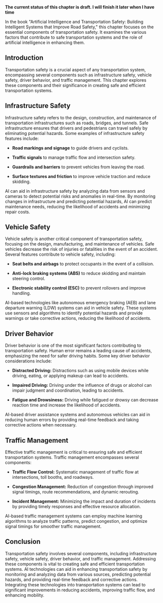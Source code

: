 **The current status of this chapter is draft. I will finish it later when I have time**

In the book "Artificial Intelligence and Transportation Safety: Building Intelligent Systems that Improve Road Safety," this chapter focuses on the essential components of transportation safety. It examines the various factors that contribute to safe transportation systems and the role of artificial intelligence in enhancing them.

Introduction
------------

Transportation safety is a crucial aspect of any transportation system, encompassing several components such as infrastructure safety, vehicle safety, driver behavior, and traffic management. This chapter explores these components and their significance in creating safe and efficient transportation systems.

Infrastructure Safety
---------------------

Infrastructure safety refers to the design, construction, and maintenance of transportation infrastructures such as roads, bridges, and tunnels. Safe infrastructure ensures that drivers and pedestrians can travel safely by eliminating potential hazards. Some examples of infrastructure safety features include:

* **Road markings and signage** to guide drivers and cyclists.

* **Traffic signals** to manage traffic flow and intersection safety.

* **Guardrails and barriers** to prevent vehicles from leaving the road.

* **Surface textures and friction** to improve vehicle traction and reduce skidding.

AI can aid in infrastructure safety by analyzing data from sensors and cameras to detect potential risks and anomalies in real-time. By monitoring changes in infrastructure and predicting potential hazards, AI can predict maintenance needs, reducing the likelihood of accidents and minimizing repair costs.

Vehicle Safety
--------------

Vehicle safety is another critical component of transportation safety, focusing on the design, manufacturing, and maintenance of vehicles. Safe vehicles decrease the risk of injuries or fatalities in the event of an accident. Several features contribute to vehicle safety, including:

* **Seat belts and airbags** to protect occupants in the event of a collision.

* **Anti-lock braking systems (ABS)** to reduce skidding and maintain steering control.

* **Electronic stability control (ESC)** to prevent rollovers and improve handling.

AI-based technologies like autonomous emergency braking (AEB) and lane departure warning (LDW) systems can aid in vehicle safety. These systems use sensors and algorithms to identify potential hazards and provide warnings or take corrective actions, reducing the likelihood of accidents.

Driver Behavior
---------------

Driver behavior is one of the most significant factors contributing to transportation safety. Human error remains a leading cause of accidents, emphasizing the need for safer driving habits. Some key driver behavior considerations include:

* **Distracted Driving:** Distractions such as using mobile devices while driving, eating, or applying makeup can lead to accidents.

* **Impaired Driving:** Driving under the influence of drugs or alcohol can impair judgment and coordination, leading to accidents.

* **Fatigue and Drowsiness:** Driving while fatigued or drowsy can decrease reaction time and increase the likelihood of accidents.

AI-based driver assistance systems and autonomous vehicles can aid in reducing human errors by providing real-time feedback and taking corrective actions when necessary.

Traffic Management
------------------

Effective traffic management is critical to ensuring safe and efficient transportation systems. Traffic management encompasses several components:

* **Traffic Flow Control:** Systematic management of traffic flow at intersections, toll booths, and roadways.

* **Congestion Management:** Reduction of congestion through improved signal timings, route recommendations, and dynamic rerouting.

* **Incident Management:** Minimizing the impact and duration of incidents by providing timely responses and effective resource allocation.

AI-based traffic management systems can employ machine learning algorithms to analyze traffic patterns, predict congestion, and optimize signal timings for smoother traffic management.

Conclusion
----------

Transportation safety involves several components, including infrastructure safety, vehicle safety, driver behavior, and traffic management. Addressing these components is vital to creating safe and efficient transportation systems. AI technologies can aid in enhancing transportation safety by monitoring and analyzing data from various sources, predicting potential hazards, and providing real-time feedback and corrective actions. Integrating these technologies into transportation systems can lead to significant improvements in reducing accidents, improving traffic flow, and enhancing mobility.
